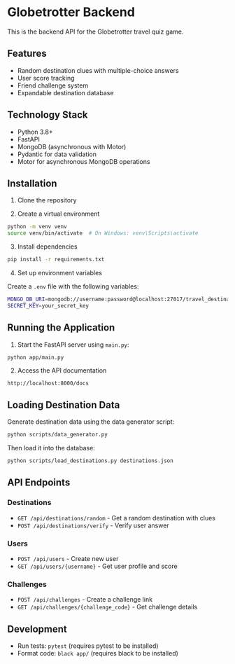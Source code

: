 # Globetrotter Backend

This is the backend API for the Globetrotter travel quiz game.

## Features

- Random destination clues with multiple-choice answers
- User score tracking
- Friend challenge system
- Expandable destination database

## Technology Stack

- Python 3.8+
- FastAPI
- MongoDB (asynchronous with Motor)
- Pydantic for data validation
- Motor for asynchronous MongoDB operations

## Installation

1. Clone the repository

2. Create a virtual environment

```bash
python -m venv venv
source venv/bin/activate  # On Windows: venv\Scripts\activate
```

3. Install dependencies

```bash
pip install -r requirements.txt
```

4. Set up environment variables

Create a `.env` file with the following variables:

```bash
MONGO_DB_URI=mongodb://username:password@localhost:27017/travel_destinations  # Replace with your MongoDB URI
SECRET_KEY=your_secret_key
```

## Running the Application

1. Start the FastAPI server using `main.py`:

```bash
python app/main.py
```

2. Access the API documentation

```
http://localhost:8000/docs
```

## Loading Destination Data

Generate destination data using the data generator script:

```bash
python scripts/data_generator.py
```

Then load it into the database:

```bash
python scripts/load_destinations.py destinations.json
```

## API Endpoints

### Destinations

- `GET /api/destinations/random` - Get a random destination with clues
- `POST /api/destinations/verify` - Verify user answer

### Users

- `POST /api/users` - Create new user
- `GET /api/users/{username}` - Get user profile and score

### Challenges

- `POST /api/challenges` - Create a challenge link
- `GET /api/challenges/{challenge_code}` - Get challenge details

## Development

- Run tests: `pytest` (requires pytest to be installed)
- Format code: `black app/` (requires black to be installed)

